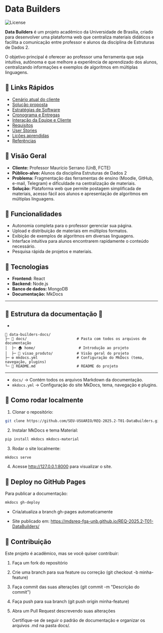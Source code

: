 # Data Builders

![License](https://img.shields.io/badge/license-MIT-green)

**Data Builders** é um projeto acadêmico da Universidade de Brasília, criado para desenvolver uma plataforma web que centraliza materiais didáticos e facilita a comunicação entre professor e alunos da disciplina de Estruturas de Dados 2.

O objetivo principal é oferecer ao professor uma ferramenta que seja intuitiva, autônoma e que melhore a experiência de aprendizado dos alunos, centralizando informações e exemplos de algoritmos em múltiplas linguagens.

## 🔹 Links Rápidos
- [Cenário atual do cliente](visao_produto/cenario.md)
- [Solução proposta](visao_produto/solucao.md)
- [Estratégias de Software](visao_produto/estrategias.md)
- [Cronograma e Entregas](visao_produto/cronograma.md)
- [Interação da Equipe e Cliente](visao_produto/interacao.md)
- [Requisitos](visao_produto/requisitos.md)
- [User Stories](visao_produto/user_stories.md)
- [Lições aprendidas](visao_produto/licoes.md)
- [Referências](visao_produto/referencias.md)

## 🔹 Visão Geral

- **Cliente:** Professor Maurício Serrano (UnB, FCTE)  
- **Público-alvo:** Alunos da disciplina Estruturas de Dados 2  
- **Problema:** Fragmentação das ferramentas de ensino (Moodle, GitHub, e-mail, Telegram) e dificuldade na centralização de materiais.  
- **Solução:** Plataforma web que permite postagem simplificada de materiais, acesso fácil aos alunos e apresentação de algoritmos em múltiplas linguagens.

## 🔹 Funcionalidades

- Autonomia completa para o professor gerenciar sua página.  
- Upload e distribuição de materiais em múltiplos formatos.  
- Exibição de exemplos de algoritmos em diversas linguagens.  
- Interface intuitiva para alunos encontrarem rapidamente o conteúdo necessário.  
- Pesquisa rápida de projetos e materiais.

## 🔹 Tecnologias

- **Frontend:** React
- **Backend:** Node.js  
- **Banco de dados:** MongoDB  
- **Documentação:** MkDocs

---

## 🔹 Estrutura da documentação 📂
- 
```text
📁 data-builders-docs/
├─ 📁 docs/                       # Pasta com todos os arquivos de documentação
│  ├─ 🏠 home/                    # Introdução ao projeto
│  ├─ 📁 visao_produto/           # Visão geral do projeto
├─ ⚙️ mkdocs.yml                  # Configuração do MkDocs (tema, navegação, plugins)
└─ 📘 README.md                   # README do projeto
```
---

- `docs/` → Contém todos os arquivos Markdown da documentação.  
- `mkdocs.yml` → Configuração do site MkDocs, tema, navegação e plugins.

## 🔹 Como rodar localmente

1. Clonar o repositório:
```bash
git clone https://github.com/SEU-USUARIO/REQ-2025.2-T01-DataBuilders.git
```

2. Instalar MkDocs e tema Material:
```bash
pip install mkdocs mkdocs-material
```

3. Rodar o site localmente:
```bash 
mkdocs serve
```
4. Acesse http://127.0.0.1:8000 para visualizar o site.

## 🔹 Deploy no GitHub Pages

Para publicar a documentação:
```bash
mkdocs gh-deploy
```
- Cria/atualiza a branch gh-pages automaticamente

- Site publicado em: https://mdsreq-fga-unb.github.io/REQ-2025.2-T01-DataBuilders/

## 🔹 Contribuição

Este projeto é acadêmico, mas se você quiser contribuir:

1. Faça um fork do repositório

2. Crie uma branch para sua feature ou correção (git checkout -b minha-feature)

3. Faça commit das suas alterações (git commit -m "Descrição do commit")

4. Faça push para sua branch (git push origin minha-feature)

5. Abra um Pull Request descrevendo suas alterações

    Certifique-se de seguir o padrão de documentação e organizar os arquivos .md na pasta docs/.
